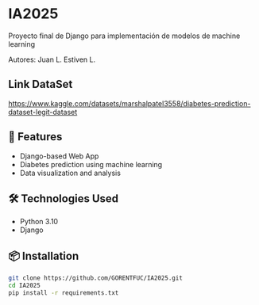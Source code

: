 # IA2025

Proyecto final de Django para implementación de modelos de machine learning

Autores: Juan L.
         Estiven L.

## Link DataSet
https://www.kaggle.com/datasets/marshalpatel3558/diabetes-prediction-dataset-legit-dataset

## 🚀 Features
- Django-based Web App
- Diabetes prediction using machine learning
- Data visualization and analysis

## 🛠️ Technologies Used
- Python 3.10
- Django

## 📦 Installation

```bash
git clone https://github.com/GORENTFUC/IA2025.git
cd IA2025
pip install -r requirements.txt
